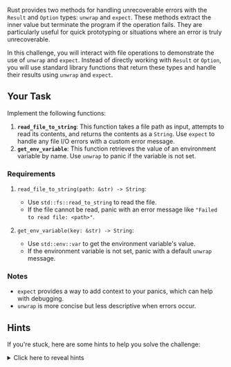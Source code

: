 Rust provides two methods for handling unrecoverable errors with the `Result` and `Option` types: `unwrap` and `expect`. These methods extract the inner value but terminate the program if the operation fails. They are particularly useful for quick prototyping or situations where an error is truly unrecoverable.

In this challenge, you will interact with file operations to demonstrate the use of `unwrap` and `expect`. Instead of directly working with `Result` or `Option`, you will use standard library functions that return these types and handle their results using `unwrap` and `expect`.

## Your Task

Implement the following functions:

1. **`read_file_to_string`**: This function takes a file path as input, attempts to read its contents, and returns the contents as a `String`. Use `expect` to handle any file I/O errors with a custom error message.
2. **`get_env_variable`**: This function retrieves the value of an environment variable by name. Use `unwrap` to panic if the variable is not set.

### Requirements

1. `read_file_to_string(path: &str) -> String`:

   - Use `std::fs::read_to_string` to read the file.
   - If the file cannot be read, panic with an error message like `"Failed to read file: <path>"`.

2. `get_env_variable(key: &str) -> String`:
   - Use `std::env::var` to get the environment variable's value.
   - If the environment variable is not set, panic with a default `unwrap` message.

### Notes

- `expect` provides a way to add context to your panics, which can help with debugging.
- `unwrap` is more concise but less descriptive when errors occur.

## Hints

If you're stuck, here are some hints to help you solve the challenge:

<details>
  <summary>Click here to reveal hints</summary>

- Use `std::fs::read_to_string(path)` to read the contents of a file. It returns a `Result<String, std::io::Error>`.
- Use `std::env::var(key)` to retrieve an environment variable. It returns a `Result<String, std::env::VarError>`.
- Use `.expect()` to add a custom error message when handling a `Result`.
- Use `.unwrap()` for a quick, less descriptive error handling method.

</details>
